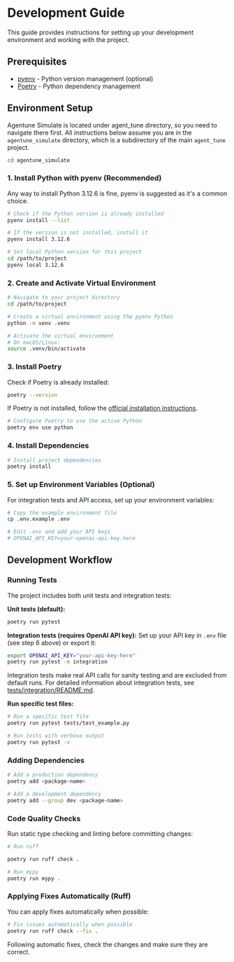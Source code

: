 # Development Guide

This guide provides instructions for setting up your development environment and working with the project.

## Prerequisites

- [pyenv](https://github.com/pyenv/pyenv) - Python version management (optional)
- [Poetry](https://python-poetry.org/) - Python dependency management

## Environment Setup

Agentune Simulate is located under agent_tune directory, so you need to navigate there first.
All instructions below assume you are in the `agentune_simulate` directory, which is a subdirectory of the main `agent_tune` project.
```bash
cd agentune_simulate
```

### 1. Install Python with pyenv (Recommended)
Any way to install Python 3.12.6 is fine, pyenv is suggested as it's a common choice.

```bash
# Check if the Python version is already installed
pyenv install --list

# If the version is not installed, install it
pyenv install 3.12.6

# Set local Python version for this project
cd /path/to/project
pyenv local 3.12.6
```

### 2. Create and Activate Virtual Environment

```bash
# Navigate to your project directory
cd /path/to/project

# Create a virtual environment using the pyenv Python
python -m venv .venv

# Activate the virtual environment
# On macOS/Linux:
source .venv/bin/activate
```

### 3. Install Poetry

Check if Poetry is already installed:

```bash
poetry --version
```

If Poetry is not installed, follow the [official installation instructions](https://python-poetry.org/docs/#installation).

```bash
# Configure Poetry to use the active Python
poetry env use python
```

### 4. Install Dependencies

```bash
# Install project dependencies
poetry install
```

### 5. Set up Environment Variables (Optional)

For integration tests and API access, set up your environment variables:

```bash
# Copy the example environment file
cp .env.example .env

# Edit .env and add your API keys
# OPENAI_API_KEY=your-openai-api-key-here
```

## Development Workflow

### Running Tests

The project includes both unit tests and integration tests:

**Unit tests (default):**
```bash
poetry run pytest
```

**Integration tests (requires OpenAI API key):**
Set up your API key in `.env` file (see step 6 above) or export it:
```bash
export OPENAI_API_KEY="your-api-key-here"
poetry run pytest -m integration
```

Integration tests make real API calls for sanity testing and are excluded from default runs. For detailed information about integration tests, see [tests/integration/README.md](../../tests/integration/README.md).

**Run specific test files:**
```bash
# Run a specific test file
poetry run pytest tests/test_example.py

# Run tests with verbose output
poetry run pytest -v
```

### Adding Dependencies

```bash
# Add a production dependency
poetry add <package-name>

# Add a development dependency
poetry add --group dev <package-name>
```

### Code Quality Checks

Run static type checking and linting before committing changes:

```bash
# Run ruff

poetry run ruff check .

# Run mypy
poetry run mypy .
```

### Applying Fixes Automatically (Ruff)
You can apply fixes automatically when possible:

```bash
# Fix issues automatically when possible
poetry run ruff check --fix .
```

Following automatic fixes, check the changes and make sure they are correct.
